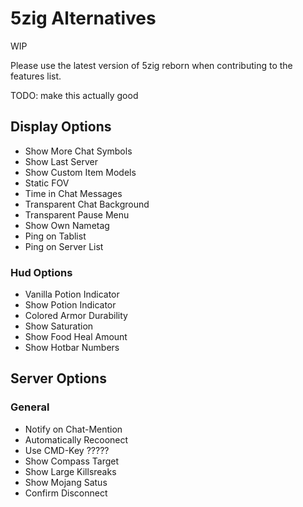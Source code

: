 # 5zig Alternatives

WIP

Please use the latest version of 5zig reborn when contributing to the features list.

TODO: make this actually good

## Display Options

- Show More Chat Symbols
- Show Last Server
- Show Custom Item Models
- Static FOV
- Time in Chat Messages
- Transparent Chat Background
- Transparent Pause Menu
- Show Own Nametag
- Ping on Tablist
- Ping on Server List

### Hud Options

- Vanilla Potion Indicator
- Show Potion Indicator
- Colored Armor Durability
- Show Saturation
- Show Food Heal Amount
- Show Hotbar Numbers

## Server Options

### General

- Notify on Chat-Mention
- Automatically Recoonect
- Use CMD-Key ?????
- Show Compass Target
- Show Large Killsreaks
- Show Mojang Satus
- Confirm Disconnect



